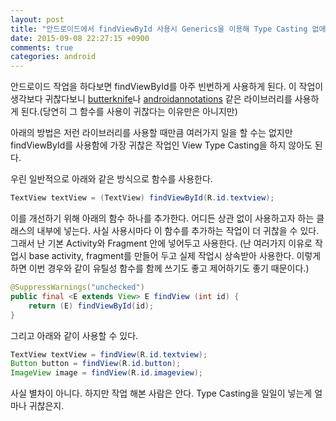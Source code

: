 ```yaml
---
layout: post
title: "안드로이드에서 findViewById 사용시 Generics을 이용해 Type Casting 없애기"
date: 2015-09-08 22:27:15 +0900
comments: true
categories: android
---
```


안드로이드 작업을 하다보면 findViewById를 아주 빈번하게 사용하게 된다. 이 작업이 생각보다 귀찮다보니 [butterknife]("http://jakewharton.github.io/butterknife/")나 [androidannotations]("http://androidannotations.org/") 같은 라이브러리를 사용하게 된다.(당연히 그 함수를 사용이 귀찮다는 이유만은 아니지만)

아래의 방법은 저런 라이브러리를 사용할 때만큼 여러가지 일을 할 수는 없지만 findViewById를 사용함에 가장 귀찮은 작업인 View Type Casting을 하지 않아도 된다.

우린 일반적으로 아래와 같은 방식으로 함수를 사용한다.

```java
TextView textView = (TextView) findViewById(R.id.textview);
```

이를 개선하기 위해 아래의 함수 하나를 추가한다. 어디든 상관 없이 사용하고자 하는 클래스의 내부에 넣는다. 사실 사용시마다 이 함수를 추가하는 작업이 더 귀찮을 수 있다. 그래서 난 기본 Activity와 Fragment 안에 넣어두고 사용한다. (난 여러가지 이유로 작업시 base activity, fragment를 만들어 두고 실제 작업시 상속받아 사용한다. 이렇게하면 이번 경우와 같이 유틸성 함수를 함께 쓰기도 좋고 제어하기도 좋기 때문이다.)

```java
@SuppressWarnings("unchecked")
public final <E extends View> E findView (int id) {
    return (E) findViewById(id);
}
```

그리고 아래와 같이 사용할 수 있다.

```java
TextView textView = findView(R.id.textview);
Button button = findView(R.id.button);
ImageView image = findView(R.id.imageview);
```

사실 별차이 아니다. 하지만 작업 해본 사람은 안다. Type Casting을 일일이 넣는게 얼마나 귀찮은지.